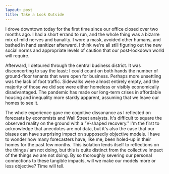 ```yaml
---
layout: post
title: Take a Look Outside
---
```


I drove downtown today for the first time since our office closed over two months ago. I had a short errand to run, and the whole thing was a bizarre mix of mild nerves and banality. I wore a mask, avoided other humans, and bathed in hand sanitizer afterward. I think we're all still figuring out the new social norms and appropriate levels of caution that our post-lockdown world will require.

Afterward, I detoured through the central business district. It was disconcerting to say the least: I could count on both hands the number of ground-floor tenants that were open for business. Perhaps more unsettling was the lack of foot traffic. Sidewalks were almost entirely empty, and the majority of those we did see were either homeless or visibly economically disadvantaged. The pandemic has made our long-term crises in affordable housing and inequality more starkly apparent, assuming that we leave our homes to see it.

The whole experience gave me cognitive dissonance as I reflected on forecasts by economists and Wall Street analysts. It's difficult to square the observed reality on the ground with a "V-shaped recovery." I'm the first to acknowledge that anecdotes are not data, but it's also the case that our biases can have surprising impact on supposedly objective models. I have to wonder how many forecasters have, like me, been holed-up in their homes for the past few months. This isolation lends itself to reflections on the things *I* am not doing, but this is quite distinct from the collective impact of the things *we* are not doing. By so thoroughly severing our personal connections to these tangible impacts, will we make our models more or less objective? Time will tell.
